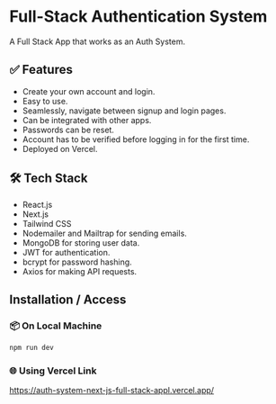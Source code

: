 # Full-Stack Authentication System

A Full Stack App that works as an Auth System.

## ✅ Features 

- Create your own account and login.
- Easy to use.
- Seamlessly, navigate between signup and login pages.
- Can be integrated with other apps.
- Passwords can be reset.
- Account has to be verified before logging in for the first time.
- Deployed on Vercel.

## 🛠️ Tech Stack

- React.js
- Next.js
- Tailwind CSS
- Nodemailer and Mailtrap for sending emails.
- MongoDB for storing user data.
- JWT for authentication.
- bcrypt for password hashing.
- Axios for making API requests.

## Installation / Access
### 📦 On Local Machine
```bash
npm run dev
```

### 🌐 Using Vercel Link

https://auth-system-next-js-full-stack-appl.vercel.app/
